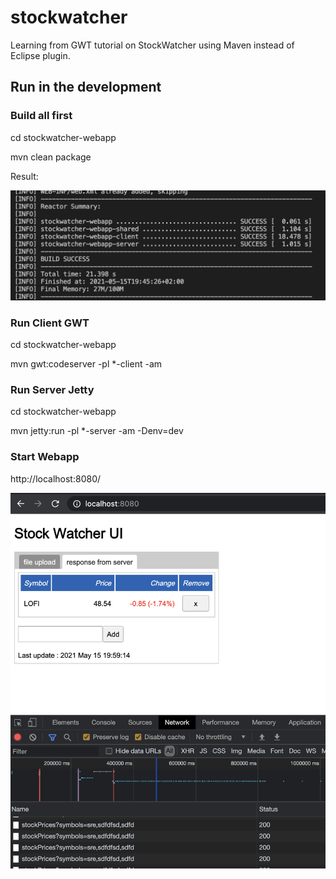 # stockwatcher
Learning from GWT tutorial on StockWatcher using Maven instead of Eclipse plugin.

## Run in the development

### Build all first

cd stockwatcher-webapp

mvn clean package

Result: 

![Build Result](build-result.png?raw=true "Build Result")

### Run Client GWT

cd stockwatcher-webapp

mvn gwt:codeserver -pl *-client -am

### Run Server Jetty

cd stockwatcher-webapp

mvn jetty:run -pl *-server -am -Denv=dev

### Start Webapp

http://localhost:8080/

![StockWatcher UI](stockwatcher-ui.png?raw=true "StockWatcher UI")
